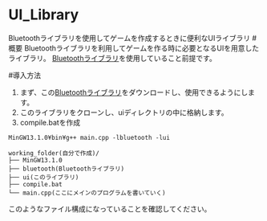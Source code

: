 # UI_Library
Bluetoothライブラリを使用してゲームを作成するときに便利なUIライブラリ
#概要
Bluetoothライブラリを利用してゲームを作る時に必要となるUIを用意したライブラリ。
[Bluetoothライブラリ](https://github.com/Nrkw/Bluetooth_Library)を使用していること前提です。

#導入方法
1. まず、この[Bluetoothライブラリ](https://github.com/Nrkw/Bluetooth_Library)をダウンロードし、使用できるようにします。
2. このライブラリをクローンし、uiディレクトリの中に格納します。
3. compile.batを作成
```
MinGW13.1.0¥bin¥g++ main.cpp -lbluetooth -lui
```
```
working_folder(自分で作成)/
├── MinGW13.1.0
├── bluetooth(Bluetoothライブラリ)
├── ui(このライブラリ)
├── compile.bat
└── main.cpp(ここにメインのプログラムを書いていく)
```
このようなファイル構成になっていることを確認してください。